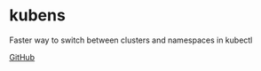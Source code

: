 # kubens

Faster way to switch between clusters and namespaces in kubectl

[GitHub](https://github.com/ahmetb/kubectx)
